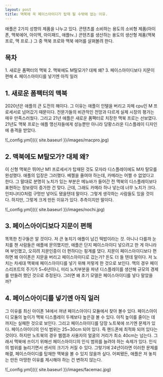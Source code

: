 ```yaml
---
layout: post
title: 맥북에 꼭 페이스아이디가 탑재 될 수밖에 없는 이유.
---
```


애플은 2가지 성향의 제품을 나누고 있다. 콘텐츠를 소비하는 용도의 소비형 제품(아이폰, 맥북에어, 아이맥, 아이패드, 애플tv..)
콘텐츠를 생산하는 용도의 생산형 제품(맥북 프로, 맥 프로..) 그 중 맥북 프로와 맥북 에어를 살펴볼려 한다.

<h2>목차</h2>
1. 새로운 폼팩터의 맥북
2. 맥북에도 M탈모가? 대체 왜?
3. 페이스아이디보다 지문이 편해
4. 페이스아이디를 넣기엔 아직 일러

<h2>1. 새로운 폼팩터의 맥북</h2>
2020년은 애플의 큰 도전의 해이다. 
그 이유는 애플이 인텔을 버리고 자체 cpu인 M 프로세서로 넘어갔기 때문이다.
전문가들의 비관적인 전망과 다르게 실제 시장의 평가는 매우 만족스러웠다.
그리고 21년 애플은 새로운 폼팩터로 치장한 맥북 프로는 선보였다.
21년도 맥북 프로는 애플 맹신자들에게 성능뿐만 아니라 당황스러운 디스플레이 디자인에 충격을 받았다.

![_config.yml]({{ site.baseurl }}/images/macpro.jpg)


<h2>2. 맥북에도 M탈모가? 대체 왜?</h2>

이 신형 맥북은 뛰어난 M1 프로세서가 탑재된 것도 모자라 디스플레이에도 M자 탈모를 완성했다.
애플의 입장은 그러했다. 베젤을 줄여야 하는데, 카메라는 어쩔 수 없었다고 한다.
그 말대로 분명히 노치가 있는 부분은 메뉴바가 들어간 전 맥북의 디스플레이보다 표현하는 정보량이 증가한 건 맞다.
근데, 그래도 카메라 하나 넣는데 너무 노치가 크다. 인피니티O처럼 구멍만 넣어도 됐을텐데 말이다. 
그렇게 생각하는 사람들도 있을 것이다. 하지만, 그렇게 크게 만든 이유가 있다. 추측이지만 말이다.

![_config.yml]({{ site.baseurl }}/images/nochi.jpg)


<h2>3. 페이스아이디보다 지문이 편해</h2>

똑똑한 친구들은 알 것이다. 저 큰 놓치기 애플이 남긴 떡밥이라는 것. 아니나 다를까 눈치를 챈 사람들은 애플에 문의했지만,
애플은 단지 페이스아이디 넣으려고 한 게 아니라며 부인했고, 오히려 지문인증이 더 편하다는 핑계를 댔다.
지문이 페이스아이디보다 편하면 왜 아이폰은 지문을 버리고 페이스아이디로 갔는가? 돈도 더 들 텐데 말이다.
저 노치는 차세대 맥북에 페이스아이디를 넣기 위해 저렇게 한 것으로 보인다.
맥의 경우 페이스리프트의 주기가 5~6년이니, 미리 노치부분을 파낸 디스플레이를 생산해 규모의 경제를 만들려 했던 것으로 추정된다.
그러면 왜 초기 모델은 페이스아이디를 넣다 말았을까?


<h2>4. 페이스아이디를 넣기엔 아직 일러</h2>

그 이유를 최신 아이폰 14에서 꺼낸 페이스아이디 모듈에서 찾아 볼수 있다.
페이스아이디 모듈의 높이가 맥북 디스플레이 두께보다 높은걸 볼 수 있다.
아직 높이를 줄이는 데까지는 실패한 것으로 보인다.
그리고 페이스아이디를 당장 노트북에 쓰기엔 문제가 있다.
페이스아이디의 인식 범위는 25~30cm 되어 있다. 즉 핸드폰에 최적화 되어 있다는 것이다.
하지만 노트북의 경우 웹캠과 사용자의 얼굴의 거리가 최소 40cm는 넘는다.
그래서 맥북에 쓰이기 위해선 페이스아이디의 인식 범위를 늘려야 하는 숙제가 있다.
인식의 범위를 늘리기면서 센서의 크기가 커질 수 있다.
그렇기에 24년이라면 이러한 문제를 해결, 페이스아이디를 탑재한 맥북을 볼 수 있지 않을까 싶다.
어찌됐든, 애플은 저 놓치는 만든 마땅한 이유를 제시해야 하는 건 변하지 않는다.


![_config.yml]({{ site.baseurl }}/images/facemac.jpg)